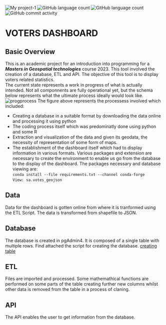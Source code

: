 ![My project-1](https://user-images.githubusercontent.com/126392767/221440135-35ee81c8-d322-4d13-9254-60a7fcc88da1.jpg)
![GitHub language count](https://img.shields.io/github/languages/count/firat-serge/voter-dashboard)
![GitHub language count](https://img.shields.io/github/languages/code-size/firat-serge/voter-dashboard?color=red)
![GitHub commit activity](https://img.shields.io/github/commit-activity/w/firat-serge/voter-dashboard?color=orange)
# VOTERS DASHBOARD 
## Basic Overview
This is an academic project for an introduction into programming for a **_Masters in Geospatial technologies_** course 2023. This tool involved the creation of a database, ETL and API. The objective of this tool is to display voters related statistics. 
<br>The current state represents a work in progress of what is actually intended. Not all componnents are fully operational yet, but the schema below represents what the ultimate process ideally would look like.
![progprocess](https://user-images.githubusercontent.com/126392767/221442929-eed7d2f9-4f38-47fe-8169-ce533fcbf8c7.PNG)
The figure above represents the processess involved which included:
* Creating a database in a suitable format by downloading the data online and processing it using python 
* The coding process itself which was predominatly done using python and some R
* Extraction and visualization of the  data and given its geodata, the necessity of representation of some form of maps.
* The establishment of the dashboard itself which had to display information in various formats.
Various packages and extension are necessary to create the environment to enable us go from the database to the display of the dashboard. The packages necessary and database viewing are:
<br>`conda install --file requirements.txt --channel conda-forge`
<br>`View: sa.votes_geojson`
## Data
Data  for the dashboard is gotten online from where it is tranformed using the ETL Script. The data is transformed from shapefile to JSON.
## Database
The database is created in pgAdmin4. It is composed of a single table with multiple rows. Find attached the script for creating the database. <a href="https://github.com/firat-serge/voter-dashboard/commit/5441eb9404588791d2072bc3f53fe0b7bc48628c">creating table</a>
## ETL
Files are imported and processed. Some mathemathical functions are performed on some parts of the table creating further new columns whilst other data is removed from the table in a process of claning.
## API
The API enables the user to get information from the database. 